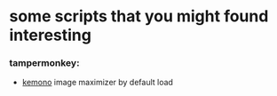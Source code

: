 # some scripts that you might found interesting


### tampermonkey:
- [kemono](kemono.su) image maximizer by default load
